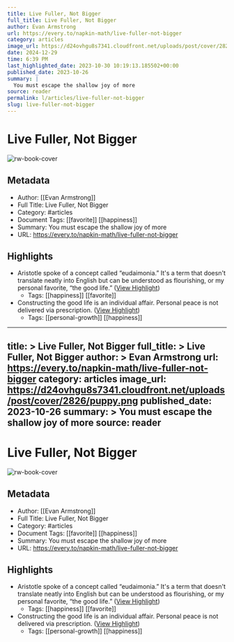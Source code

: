 ```yaml
---
title: Live Fuller, Not Bigger
full_title: Live Fuller, Not Bigger
author: Evan Armstrong
url: https://every.to/napkin-math/live-fuller-not-bigger
category: articles
image_url: https://d24ovhgu8s7341.cloudfront.net/uploads/post/cover/2826/puppy.png
date: 2024-12-29
time: 6:39 PM
last_highlighted_date: 2023-10-30 10:19:13.185502+00:00
published_date: 2023-10-26
summary: |
  You must escape the shallow joy of more
source: reader
permalink: l/articles/live-fuller-not-bigger
slug: live-fuller-not-bigger
---
```

# Live Fuller, Not Bigger

![rw-book-cover](https://d24ovhgu8s7341.cloudfront.net/uploads/post/cover/2826/puppy.png)

## Metadata
- Author: [[Evan Armstrong]]
- Full Title: Live Fuller, Not Bigger
- Category: #articles
- Document Tags: [[favorite]] [[happiness]] 
- Summary: You must escape the shallow joy of more
- URL: https://every.to/napkin-math/live-fuller-not-bigger

## Highlights
- Aristotle spoke of a concept called “eudaimonia.” It's a term that doesn't translate neatly into English but can be understood as flourishing, or my personal favorite, “the good life.” ([View Highlight](https://read.readwise.io/read/01he01f65m2fr7hh89bdr9ycgk))
    - Tags: [[happiness]] [[favorite]] 
- Constructing the good life is an individual affair. Personal peace is not delivered via prescription. ([View Highlight](https://read.readwise.io/read/01he01ge6ny8dndgn4qnqd6ysw))
    - Tags: [[personal-growth]] [[happiness]] 


---
title: >
  Live Fuller, Not Bigger
full_title: >
  Live Fuller, Not Bigger
author: >
  Evan Armstrong
url: https://every.to/napkin-math/live-fuller-not-bigger
category: articles
image_url: https://d24ovhgu8s7341.cloudfront.net/uploads/post/cover/2826/puppy.png
published_date: 2023-10-26
summary: >
  You must escape the shallow joy of more
source: reader
---
# Live Fuller, Not Bigger

![rw-book-cover](https://d24ovhgu8s7341.cloudfront.net/uploads/post/cover/2826/puppy.png)

## Metadata
- Author: [[Evan Armstrong]]
- Full Title: Live Fuller, Not Bigger
- Category: #articles
- Document Tags: [[favorite]] [[happiness]] 
- Summary: You must escape the shallow joy of more
- URL: https://every.to/napkin-math/live-fuller-not-bigger

## Highlights
- Aristotle spoke of a concept called “eudaimonia.” It's a term that doesn't translate neatly into English but can be understood as flourishing, or my personal favorite, “the good life.” ([View Highlight](https://read.readwise.io/read/01he01f65m2fr7hh89bdr9ycgk))
    - Tags: [[happiness]] [[favorite]] 
- Constructing the good life is an individual affair. Personal peace is not delivered via prescription. ([View Highlight](https://read.readwise.io/read/01he01ge6ny8dndgn4qnqd6ysw))
    - Tags: [[personal-growth]] [[happiness]] 


